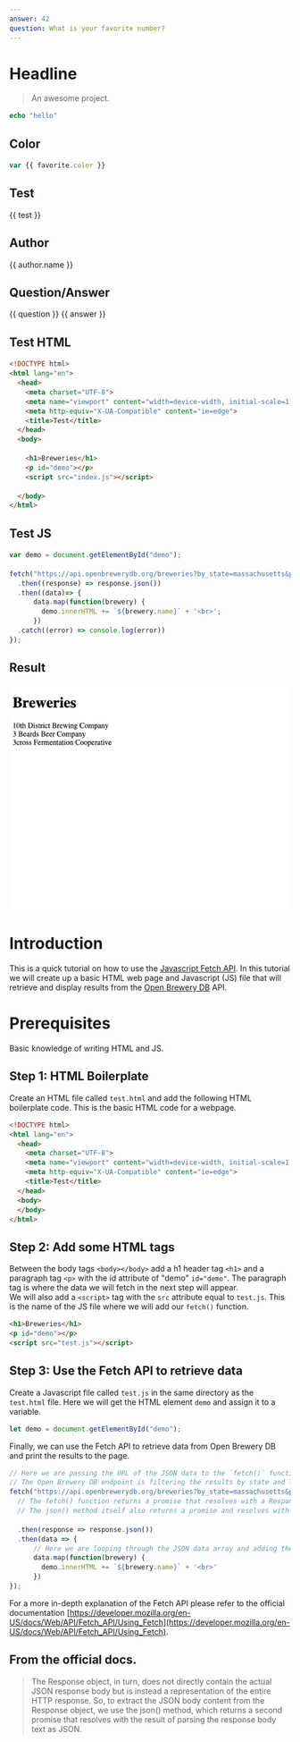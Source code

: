 ```yaml
---
answer: 42
question: What is your favorite number?
---
```


# Headline

> An awesome project.

```php
echo "hello"
```

## Color
```js
var {{ favorite.color }}
```

## Test
{{ test }}

## Author
{{ author.name }}

## Question/Answer
{{ question }}
{{ answer }}

## Test HTML
```html
<!DOCTYPE html>
<html lang="en">
  <head>
    <meta charset="UTF-8">
    <meta name="viewport" content="width=device-width, initial-scale=1.0">
    <meta http-equiv="X-UA-Compatible" content="ie=edge">
    <title>Test</title>
  </head>
  <body>

    <h1>Breweries</h1>
    <p id="demo"></p>
    <script src="index.js"></script>
  
  </body>
</html>
```

## Test JS
```js
var demo = document.getElementById("demo");

fetch("https://api.openbrewerydb.org/breweries?by_state=massachusetts&per_page=3")
  .then((response) => response.json())
  .then((data)=> {
      data.map(function(brewery) {
        demo.innerHTML += `${brewery.name}` + '<br>';
      })
  .catch((error) => console.log(error))
});
```

## Result
![](breweries.png)






# Introduction
This is a quick tutorial on how to use the [Javascript Fetch API](https://developer.mozilla.org/en-US/docs/Web/API/Fetch_API/Using_Fetch).
In this tutorial we will create up a basic HTML web page and Javascript (JS) file that will retrieve and display 
results from the [Open Brewery DB](https://www.openbrewerydb.org/) API.

# Prerequisites
Basic knowledge of writing HTML and JS.

[comment]: <> (# Instructions)

## Step 1: HTML Boilerplate
Create an HTML file called `test.html` and add the following HTML boilerplate code.
This is the basic HTML code for a webpage.
```html
<!DOCTYPE html>
<html lang="en">
  <head>
    <meta charset="UTF-8">
    <meta name="viewport" content="width=device-width, initial-scale=1.0">
    <meta http-equiv="X-UA-Compatible" content="ie=edge">
    <title>Test</title>
  </head>
  <body>
  </body>
</html>
```

## Step 2: Add some HTML tags
Between the body tags `<body></body>` add a h1 header tag `<h1>` and a paragraph tag `<p>` with the id attribute of "demo" `id="demo"`.
The paragraph tag is where the data we will fetch in the next step will appear.  
We will also add a `<script>` tag with the `src` attribute equal to `test.js`.
This is the name of the JS file where we will add our `fetch()` function.
```html
<h1>Breweries</h1>
<p id="demo"></p>
<script src="test.js"></script>
```


## Step 3: Use the Fetch API to retrieve data
Create a Javascript file called `test.js` in the same directory as the `test.html` file.
Here we will get the HTML element `demo` and assign it to a variable.
```js
let demo = document.getElementById("demo");
```

Finally, we can use the Fetch API to retrieve data from Open Brewery DB and print the results to the page.
```js
// Here we are passing the URL of the JSON data to the `fetch()` function.
// The Open Brewery DB endpoint is filtering the results by state and limiting the results returned to 3.
fetch("https://api.openbrewerydb.org/breweries?by_state=massachusetts&per_page=3")
  // The fetch() function returns a promise that resolves with a Response object of the HTML response.
  // The json() method itself also returns a promise and resolves with the JSON data.

  .then(response => response.json())
  .then(data => {
      // Here we are looping through the JSON data array and adding the name of each brewery to the 'demo' HTML tag.
      data.map(function(brewery) {
        demo.innerHTML += `${brewery.name}` + '<br>'
      })
});
```



For a more in-depth explanation of the Fetch API please refer to the official documentation [https://developer.mozilla.org/en-US/docs/Web/API/Fetch_API/Using_Fetch](https://developer.mozilla.org/en-US/docs/Web/API/Fetch_API/Using_Fetch).




## From the official docs.
> The Response object, in turn, does not directly contain the actual JSON response body but is instead a representation 
> of the entire HTTP response. So, to extract the JSON body content from the Response object, we use the json() method, 
> which returns a second promise that resolves with the result of parsing the response body text as JSON.





















